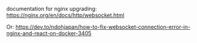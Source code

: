 documentation for nginx upgrading: https://nginx.org/en/docs/http/websocket.html

Or: https://dev.to/ndohjapan/how-to-fix-websocket-connection-error-in-nginx-and-react-on-docker-3405





